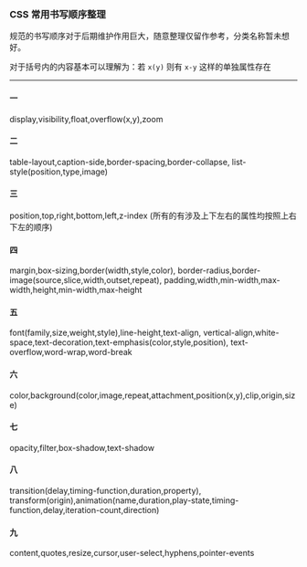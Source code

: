 ### CSS 常用书写顺序整理

规范的书写顺序对于后期维护作用巨大，随意整理仅留作参考，分类名称暂未想好。

对于括号内的内容基本可以理解为：若 `x(y)` 则有 `x-y` 这样的单独属性存在

---

#### 一

display,visibility,float,overflow(x,y),zoom

#### 二

table-layout,caption-side,border-spacing,border-collapse,
list-style(position,type,image)

#### 三

position,top,right,bottom,left,z-index (所有的有涉及上下左右的属性均按照上右下左的顺序)

#### 四

margin,box-sizing,border(width,style,color),
border-radius,border-image(source,slice,width,outset,repeat),
padding,width,min-width,max-width,height,min-width,max-height

#### 五

font(family,size,weight,style),line-height,text-align,
vertical-align,white-space,text-decoration,text-emphasis(color,style,position),
text-overflow,word-wrap,word-break

#### 六

color,background(color,image,repeat,attachment,position(x,y),clip,origin,size)

#### 七

opacity,filter,box-shadow,text-shadow

#### 八

transition(delay,timing-function,duration,property),
transform(origin),animation(name,duration,play-state,timing-function,delay,iteration-count,direction)

#### 九

content,quotes,resize,cursor,user-select,hyphens,pointer-events
